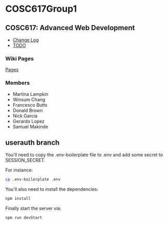 # COSC617Group1
## COSC617: Advanced Web Development

- [Change Log](changelog.md)
- [TODO](TODO.md)


### Wiki Pages
[Pages](https://github.com/francesc0bGH/COSC617Group1/wiki/pages)

### Members
- Martina Lampkin
- Winsum Chang
- Francesco Butts
- Donald Brown
- Nick Garcia
- Gerardo Lopez
- Samuel Makinde


## userauth branch
You'll need to copy the .env-boilerplate file to .env and add some secret to SESSION_SECRET.

For instance:
```zsh
cp .env-boilerplate .env
```

You'll also need to install the dependencies:

```zsh
npm install
```

Finally start the server via:

```
npm run devStart
```
